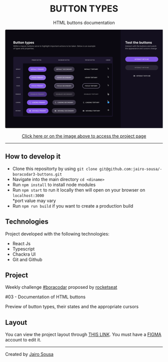<h1 align="center"> BUTTON TYPES </h1>
<p align="center">HTML buttons documentation</p>

<a align="center" href="https://serene-mochi-5dd293.netlify.app/">
  <img alt="App preview" src="./.github/preview.svg">
</a>

<p align="center">
<a href="https://serene-mochi-5dd293.netlify.app/">
  Click here or on the image above to access the project page
</a>
</p>

---

## How to develop it

- Clone this repositorty by using `git clone git@github.com:jairo-sousa/-boracodar3-buttons.git`
- Navigate into the main directory `cd <diname>`
- Run `npm install` to install node modules
- Run `npm start` to run it locally then will open on your browser on `localhost:3000` </br>
  \*port value may vary
- Run `npm run build` if you want to create a production build

## Technologies

Project developed with the following technologies:

- React Js
- Typescript
- Chackra UI
- Git and Github

## Project

Weekly challenge [#boracodar](https://boracodar.dev/) proposed by [rocketseat](https://www.rocketseat.com.br/)

#03 - Documentation of HTML buttons

Preview of button types, their states and the appropriate cursors

## Layout

You can view the project layout through [THIS LINK](https://www.figma.com/community/file/1197534710257750520). You must have a [FIGMA](https://www.figma.com/) account to edit it.

---

Created by [Jairo Sousa](https://github.com/jairo-sousa)
